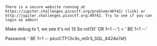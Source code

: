 ```
There is a secure website running at https://jupiter.challenges.picoctf.org/problem/40742/ (link) or http://jupiter.challenges.picoctf.org:40742. Try to see if you can login as admin!
```

Make debug to 1, we see it's rot 13
So rot13(' OR 1=1 --') = ' BE 1=1 --'

Password: ' BE 1=1 --
picoCTF{3v3n_m0r3_SQL_4424e7af}
